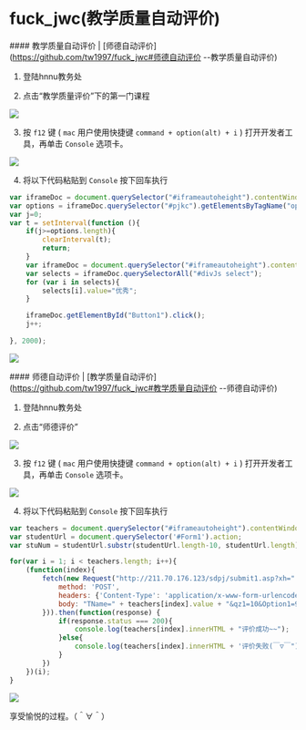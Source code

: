 # fuck_jwc(教学质量自动评价)

﻿#### 教学质量自动评价 | [师德自动评价](https://github.com/tw1997/fuck_jwc#师德自动评价 --教学质量自动评价)
1. 登陆hnnu教务处

2. 点击“教学质量评价”下的第一门课程
<img src="https://raw.githubusercontent.com/ty666/fuck_jwc/master/images/1.png" />

3. 按 `f12` 键 ( `mac` 用户使用快捷键 `command + option(alt) + i` ) 打开开发者工具，再单击 `Console` 选项卡。
<img src="https://raw.githubusercontent.com/ty666/fuck_jwc/master/images/2.png" />

4. 将以下代码粘贴到 `Console` 按下回车执行
```javascript
var iframeDoc = document.querySelector("#iframeautoheight").contentWindow.document;
var options = iframeDoc.querySelector("#pjkc").getElementsByTagName("option");
var j=0;
var t = setInterval(function (){
	if(j>=options.length){
		clearInterval(t);
		return;
	}
	var iframeDoc = document.querySelector("#iframeautoheight").contentWindow.document;
	var selects = iframeDoc.querySelectorAll("#divJs select");
	for (var i in selects){
		selects[i].value="优秀";
	}

	iframeDoc.getElementById("Button1").click();
	j++;
	
}, 2000);
```
<img src="https://raw.githubusercontent.com/ty666/fuck_jwc/master/images/3.png" />

﻿#### 师德自动评价 | [教学质量自动评价](https://github.com/tw1997/fuck_jwc#教学质量自动评价 --师德自动评价)
1. 登陆hnnu教务处

2. 点击“师德评价”
<img src="https://raw.githubusercontent.com/ty666/fuck_jwc/master/images/4.png" />

3. 按 `f12` 键 ( `mac` 用户使用快捷键 `command + option(alt) + i` ) 打开开发者工具，再单击 `Console` 选项卡。
<img src="https://raw.githubusercontent.com/ty666/fuck_jwc/master/images/5.png" />

4. 将以下代码粘贴到 `Console` 按下回车执行
```javascript
var teachers = document.querySelector("#iframeautoheight").contentWindow.document.querySelector('[name=TName]').querySelectorAll('option');
var studentUrl = document.querySelector('#Form1').action;
var stuNum = studentUrl.substr(studentUrl.length-10, studentUrl.length);

for(var i = 1; i < teachers.length; i++){
	(function(index){
		fetch(new Request("http://211.70.176.123/sdpj/submit1.asp?xh=" + stuNum, {
			method: 'POST',
			headers: {'Content-Type': 'application/x-www-form-urlencoded'},
			body: "TName=" + teachers[index].value + "&qz1=10&Option1=95&rsCount=1"
		})).then(function(response) {
			if(response.status === 200){
				console.log(teachers[index].innerHTML + "评价成功~~");
			}else{
				console.log(teachers[index].innerHTML + '评价失败(￣▽￣"), 服务器炸了，刷新后在试试吧。');
			}
		})
	})(i);
}
```
<img src="https://raw.githubusercontent.com/ty666/fuck_jwc/master/images/6.png" />

享受愉悦的过程。（＾∀＾）
